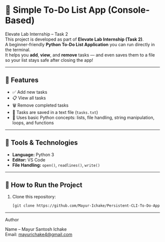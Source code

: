 # 📝 Simple To-Do List App (Console-Based)

Elevate Lab Internship – Task 2  
This project is developed as part of **Elevate Lab Internship (Task 2)**.  
A beginner-friendly **Python To-Do List Application** you can run directly in the terminal.  
It helps you **add**, **view**, and **remove** tasks — and even saves them to a file so your list stays safe after closing the app!

---

## 🚀 Features
- ✅ Add new tasks  
- 📋 View all tasks  
- 🗑️ Remove completed tasks  
- 💾 Tasks are saved in a text file (`tasks.txt`)  
- 🧠 Uses basic Python concepts: lists, file handling, string manipulation, loops, and functions  

---

## 🧰 Tools & Technologies
- **Language:** Python 3  
- **Editor:** VS Code
- **File Handling:** `open()`, `readlines()`, `write()`  

---

## 🧩 How to Run the Project
1. Clone this repository:
   ```bash
   [git clone https://github.com/Mayur-Ichake/Persistent-CLI-To-Do-App.git
   
----

Author

Name – Mayur Santosh Ichake                  
Email: mayurichake4@gmail.com                    

   
